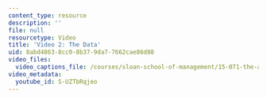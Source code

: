 ```yaml
---
content_type: resource
description: ''
file: null
resourcetype: Video
title: 'Video 2: The Data'
uid: 8abd4863-8cc0-8b37-9da7-7662cae86d88
video_files:
  video_captions_file: /courses/sloan-school-of-management/15-071-the-analytics-edge-spring-2017/text-analytics/predictive-coding-bringing-text-analytics-to-the-courtroom-recitation/video-2-the-data-2/video-2-the-data-3/S-UZTbRqjeo.vtt
video_metadata:
  youtube_id: S-UZTbRqjeo
---
```

